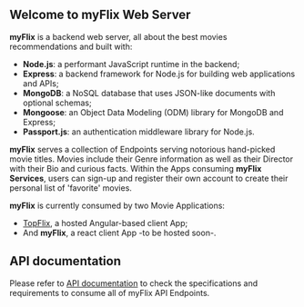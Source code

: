 ## Welcome to myFlix Web Server

**myFlix** is a backend web server, all about the best movies recommendations and built with:

- **Node.js**: a performant JavaScript runtime in the backend;
- **Express**: a backend framework for Node.js for building web applications and APIs;
- **MongoDB**: a NoSQL database that uses JSON-like documents with optional schemas;
- **Mongoose**: an Object Data Modeling (ODM) library for MongoDB and Express;
- **Passport.js**: an authentication middleware library for Node.js.

**myFlix** serves a collection of Endpoints serving notorious hand-picked movie titles.
Movies include their Genre information as well as their Director with their Bio and curious facts.
Within the Apps consuming **myFlix Services**, users can sign-up and register their own account to create their personal list of 'favorite' movies.

**myFlix** is currently consumed by two Movie Applications:

- [TopFlix](https://alelubos.github.io/myFlix-Angular-client/welcome), a hosted Angular-based client App;
- And **myFlix**, a react client App -to be hosted soon-.

## API documentation

Please refer to [API documentation](https://top-flix.herokuapp.com/documentation.html) to check the specifications and requirements to consume all of myFlix API Endpoints.
